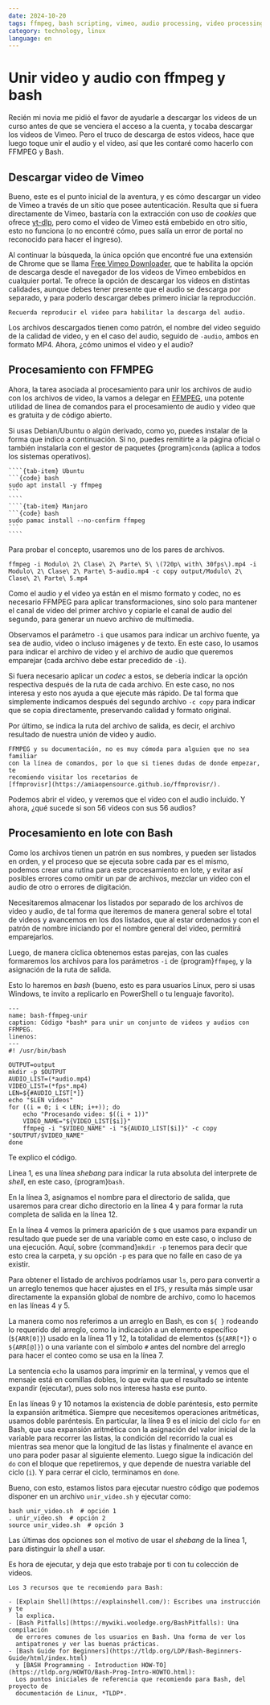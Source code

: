 ```yaml
---
date: 2024-10-20
tags: ffmpeg, bash scripting, vimeo, audio processing, video processing
category: technology, linux
language: en
---
```


# Unir video y audio con ffmpeg y bash

Recién mi novia me pidió el favor de ayudarle a descargar los videos de un curso
antes de que se venciera el acceso a la cuenta, y tocaba descargar los videos de
Vimeo. Pero el truco de descarga de estos videos, hace que luego toque unir el
audio y el video, así que les contaré como hacerlo con FFMPEG y Bash.

## Descargar video de Vimeo

Bueno, este es el punto inicial de la aventura, y es cómo descargar un video de
Vimeo a través de un sitio que posee autenticación. Resulta que si fuera
directamente de Vimeo, bastaría con la extracción con uso de _cookies_ que
ofrece [yt-dlp](https://github.com/yt-dlp/yt-dlp), pero como el video de Vimeo
está embebido en otro sitio, esto no funciona (o no encontré cómo, pues salía un
error de portal no reconocido para hacer el ingreso).

Al continuar la búsqueda, la única opción que encontré fue una extensión de
Chrome que se llama
[Free Vimeo Downloader](https://chromewebstore.google.com/detail/free-vimeo-downloader/migiikaijhclkmlpnnfficpopgmcpgia?hl=es-419),
que te habilita la opción de descarga desde el navegador de los videos de Vimeo
embebidos en cualquier portal. Te ofrece la opción de descargar los videos en
distintas calidades, aunque debes tener presente que el audio se descarga por
separado, y para poderlo descargar debes primero iniciar la reproducción.

```{attention}
Recuerda reproducir el video para habilitar la descarga del audio.
```

Los archivos descargados tienen como patrón, el nombre del video seguido de la
calidad de video, y en el caso del audio, seguido de `-audio`, ambos en formato
MP4. Ahora, ¿cómo unimos el video y el audio?

## Procesamiento con FFMPEG

Ahora, la tarea asociada al procesamiento para unir los archivos de audio con
los archivos de video, la vamos a delegar en
[FFMPEG](https://ffmpeg.org/download.html), una potente utilidad de línea de
comandos para el procesamiento de audio y video que es gratuita y de código
abierto.

Si usas Debian/Ubuntu o algún derivado, como yo, puedes instalar de la forma que
indico a continuación. Si no, puedes remitirte a la página oficial o también
instalarla con el gestor de paquetes {program}`conda` (aplica a todos los
sistemas operativos).

`````{tab-set}
````{tab-item} Ubuntu
```{code} bash
sudo apt install -y ffmpeg
```
````
````{tab-item} Manjaro
```{code} bash
sudo pamac install --no-confirm ffmpeg
```
````
`````

Para probar el concepto, usaremos uno de los pares de archivos.

```{code} bash
ffmpeg -i Modulo\ 2\ Clase\ 2\ Parte\ 5\ \(720p\ with\ 30fps\).mp4 -i Modulo\ 2\ Clase\ 2\ Parte\ 5-audio.mp4 -c copy output/Modulo\ 2\ Clase\ 2\ Parte\ 5.mp4
```

Como el audio y el video ya están en el mismo formato y codec, no es necesario
FFMPEG para aplicar transformaciones, sino solo para mantener el canal de video
del primer archivo y copiarle el canal de audio del segundo, para generar un
nuevo archivo de multimedia.

Observamos el parámetro `-i` que usamos para indicar un archivo fuente, ya sea
de audio, video o incluso imágenes y de texto. En este caso, lo usamos para
indicar el archivo de video y el archivo de audio que queremos emparejar (cada
archivo debe estar precedido de `-i`).

Si fuera necesario aplicar un _codec_ a estos, se debería indicar la opción
respectiva después de la ruta de cada archivo. En este caso, no nos interesa y
esto nos ayuda a que ejecute más rápido. De tal forma que simplemente indicamos
después del segundo archivo `-c copy` para indicar que se copia directamente,
preservando calidad y formato original.

Por último, se indica la ruta del archivo de salida, es decir, el archivo
resultado de nuestra unión de video y audio.

```{hint}
FFMPEG y su documentación, no es muy cómoda para alguien que no sea familiar
con la línea de comandos, por lo que si tienes dudas de donde empezar, te
recomiendo visitar los recetarios de
[ffmprovisr](https://amiaopensource.github.io/ffmprovisr/).
```

Podemos abrir el video, y veremos que el video con el audio incluido. Y ahora,
¿qué sucede si son 56 videos con sus 56 audios?

## Procesamiento en lote con Bash

Como los archivos tienen un patrón en sus nombres, y pueden ser listados en
orden, y el proceso que se ejecuta sobre cada par es el mismo, podemos crear una
rutina para este procesamiento en lote, y evitar así posibles errores como
omitir un par de archivos, mezclar un video con el audio de otro o errores de
digitación.

Necesitaremos almacenar los listados por separado de los archivos de video y
audio, de tal forma que iteremos de manera general sobre el total de videos y
avancemos en los dos listados, que al estar ordenados y con el patrón de nombre
iniciando por el nombre general del video, permitirá emparejarlos.

Luego, de manera cíclica obtenemos estas parejas, con las cuales formaremos los
archivos para los parámetros `-i` de {program}`ffmpeg`, y la asignación de la
ruta de salida.

Esto lo haremos en _bash_ (bueno, esto es para usuarios Linux, pero si usas
Windows, te invito a replicarlo en PowerShell o tu lenguaje favorito).

```{code-block} bash
---
name: bash-ffmpeg-unir
caption: Código *bash* para unir un conjunto de videos y audios con FFMPEG.
linenos:
---
#! /usr/bin/bash

OUTPUT=output
mkdir -p $OUTPUT
AUDIO_LIST=(*audio.mp4)
VIDEO_LIST=(*fps*.mp4)
LEN=${#AUDIO_LIST[*]}
echo "$LEN videos"
for ((i = 0; i < LEN; i++)); do
    echo "Procesando video: $((i + 1))"
    VIDEO_NAME="${VIDEO_LIST[$i]}"
    ffmpeg -i "$VIDEO_NAME" -i "${AUDIO_LIST[$i]}" -c copy "$OUTPUT/$VIDEO_NAME"
done
```

Te explico el código.

Línea 1, es una línea _shebang_ para indicar la ruta absoluta del interprete de
_shell_, en este caso, {program}`bash`.

En la línea 3, asignamos el nombre para el directorio de salida, que usaremos
para crear dicho directorio en la línea 4 y para formar la ruta completa de
salida en la línea 12.

En la línea 4 vemos la primera aparición de `$` que usamos para expandir un
resultado que puede ser de una variable como en este caso, o incluso de una
ejecución. Aquí, sobre {command}`mkdir -p` tenemos para decir que esto crea la
carpeta, y su opción `-p` es para que no falle en caso de ya existir.

Para obtener el listado de archivos podríamos usar `ls`, pero para convertir a
un arreglo tenemos que hacer ajustes en el `IFS`, y resulta más simple usar
directamente la expansión global de nombre de archivo, como lo hacemos en las
líneas 4 y 5.

La manera como nos referimos a un arreglo en Bash, es con `${ }` rodeando lo
requerido del arreglo, como la indicación a un elemento específico (`${ARR[0]}`)
usado en la línea 11 y 12, la totalidad de elementos (`${ARR[*]}` o `${ARR[@]}`)
o una variante con el símbolo `#` antes del nombre del arreglo para hacer el
conteo como se usa en la línea 7.

La sentencia `echo` la usamos para imprimir en la terminal, y vemos que el
mensaje está en comillas dobles, lo que evita que el resultado se intente
expandir (ejecutar), pues solo nos interesa hasta ese punto.

En las líneas 9 y 10 notamos la existencia de doble paréntesis, esto permite la
expansión aritmética. Siempre que necesitemos operaciones aritméticas, usamos
doble paréntesis. En particular, la línea 9 es el inicio del ciclo `for` en
Bash, que usa expansión aritmética con la asignación del valor inicial de la
variable para recorrer las listas, la condición del recorrido la cual es
mientras sea menor que la longitud de las listas y finalmente el avance en uno
para poder pasar al siguiente elemento. Luego sigue la indicación del `do` con
el bloque que repetiremos, y que depende de nuestra variable del ciclo (`i`). Y
para cerrar el ciclo, terminamos en `done`.

Bueno, con esto, estamos listos para ejecutar nuestro código que podemos
disponer en un archivo `unir_video.sh` y ejecutar como:

```{code} bash
bash unir_video.sh  # opción 1
. unir_video.sh  # opción 2
source unir_video.sh  # opción 3
```

Las últimas dos opciones son el motivo de usar el *shebang* de la línea 1, para
distinguir la _shell_ a usar.

Es hora de ejecutar, y deja que esto trabaje por ti con tu colección de videos.

```{hint}
Los 3 recursos que te recomiendo para Bash:

- [Explain Shell](https://explainshell.com/): Escribes una instrucción y te
  la explica.
- [Bash Pitfalls](https://mywiki.wooledge.org/BashPitfalls): Una compilación
  de errores comunes de los usuarios en Bash. Una forma de ver los
  antipatrones y ver las buenas prácticas.
- [Bash Guide for Beginners](https://tldp.org/LDP/Bash-Beginners-Guide/html/index.html)
  y [BASH Programming - Introduction HOW-TO](https://tldp.org/HOWTO/Bash-Prog-Intro-HOWTO.html):
  Los puntos iniciales de referencia que recomiendo para Bash, del proyecto de
  documentación de Linux, *TLDP*.
```

